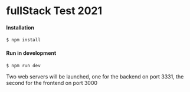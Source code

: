 # fullStack Test 2021

#### Installation
`$ npm install`
#### Run in development
`$ npm run dev`

Two web servers will be launched, one for the backend on port 3331, the second for the frontend on port 3000
